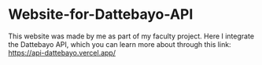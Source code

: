 # Website-for-Dattebayo-API
This website was made by me as part of my faculty project. Here I integrate the Dattebayo API, which you can learn more about through this link: https://api-dattebayo.vercel.app/
